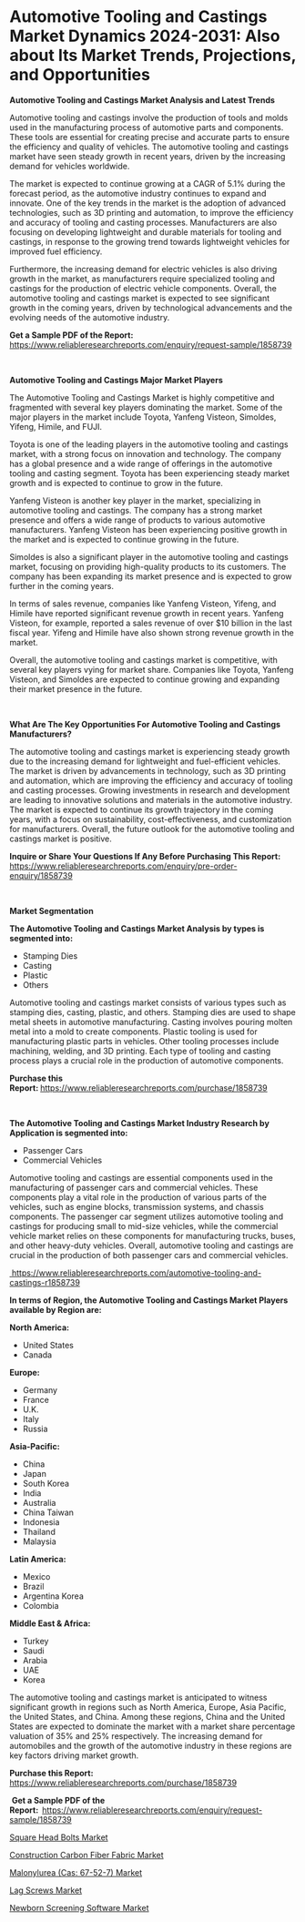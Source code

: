 <p><h1>Automotive Tooling and Castings Market Dynamics 2024-2031: Also about Its Market Trends, Projections, and Opportunities</h1></p><p><strong>Automotive Tooling and Castings Market Analysis and Latest Trends</strong></p>
<p><p>Automotive tooling and castings involve the production of tools and molds used in the manufacturing process of automotive parts and components. These tools are essential for creating precise and accurate parts to ensure the efficiency and quality of vehicles. The automotive tooling and castings market have seen steady growth in recent years, driven by the increasing demand for vehicles worldwide. </p><p>The market is expected to continue growing at a CAGR of 5.1% during the forecast period, as the automotive industry continues to expand and innovate. One of the key trends in the market is the adoption of advanced technologies, such as 3D printing and automation, to improve the efficiency and accuracy of tooling and casting processes. Manufacturers are also focusing on developing lightweight and durable materials for tooling and castings, in response to the growing trend towards lightweight vehicles for improved fuel efficiency.</p><p>Furthermore, the increasing demand for electric vehicles is also driving growth in the market, as manufacturers require specialized tooling and castings for the production of electric vehicle components. Overall, the automotive tooling and castings market is expected to see significant growth in the coming years, driven by technological advancements and the evolving needs of the automotive industry.</p></p>
<p><strong>Get a Sample PDF of the Report:&nbsp;</strong> <a href="https://www.reliableresearchreports.com/enquiry/request-sample/1858739">https://www.reliableresearchreports.com/enquiry/request-sample/1858739</a></p>
<p>&nbsp;</p>
<p><strong>Automotive Tooling and Castings Major Market Players</strong></p>
<p><p>The Automotive Tooling and Castings Market is highly competitive and fragmented with several key players dominating the market. Some of the major players in the market include Toyota, Yanfeng Visteon, Simoldes, Yifeng, Himile, and FUJI.</p><p>Toyota is one of the leading players in the automotive tooling and castings market, with a strong focus on innovation and technology. The company has a global presence and a wide range of offerings in the automotive tooling and casting segment. Toyota has been experiencing steady market growth and is expected to continue to grow in the future.</p><p>Yanfeng Visteon is another key player in the market, specializing in automotive tooling and castings. The company has a strong market presence and offers a wide range of products to various automotive manufacturers. Yanfeng Visteon has been experiencing positive growth in the market and is expected to continue growing in the future.</p><p>Simoldes is also a significant player in the automotive tooling and castings market, focusing on providing high-quality products to its customers. The company has been expanding its market presence and is expected to grow further in the coming years.</p><p>In terms of sales revenue, companies like Yanfeng Visteon, Yifeng, and Himile have reported significant revenue growth in recent years. Yanfeng Visteon, for example, reported a sales revenue of over $10 billion in the last fiscal year. Yifeng and Himile have also shown strong revenue growth in the market.</p><p>Overall, the automotive tooling and castings market is competitive, with several key players vying for market share. Companies like Toyota, Yanfeng Visteon, and Simoldes are expected to continue growing and expanding their market presence in the future.</p></p>
<p>&nbsp;</p>
<p><strong>What Are The Key Opportunities For Automotive Tooling and Castings Manufacturers?</strong></p>
<p><p>The automotive tooling and castings market is experiencing steady growth due to the increasing demand for lightweight and fuel-efficient vehicles. The market is driven by advancements in technology, such as 3D printing and automation, which are improving the efficiency and accuracy of tooling and casting processes. Growing investments in research and development are leading to innovative solutions and materials in the automotive industry. The market is expected to continue its growth trajectory in the coming years, with a focus on sustainability, cost-effectiveness, and customization for manufacturers. Overall, the future outlook for the automotive tooling and castings market is positive.</p></p>
<p><strong>Inquire or Share Your Questions If Any Before Purchasing This Report:</strong> <a href="https://www.reliableresearchreports.com/enquiry/pre-order-enquiry/1858739">https://www.reliableresearchreports.com/enquiry/pre-order-enquiry/1858739</a></p>
<p>&nbsp;</p>
<p><strong>Market Segmentation</strong></p>
<p><strong>The Automotive Tooling and Castings Market Analysis by types is segmented into:</strong></p>
<p><ul><li>Stamping Dies</li><li>Casting</li><li>Plastic</li><li>Others</li></ul></p>
<p><p>Automotive tooling and castings market consists of various types such as stamping dies, casting, plastic, and others. Stamping dies are used to shape metal sheets in automotive manufacturing. Casting involves pouring molten metal into a mold to create components. Plastic tooling is used for manufacturing plastic parts in vehicles. Other tooling processes include machining, welding, and 3D printing. Each type of tooling and casting process plays a crucial role in the production of automotive components.</p></p>
<p><strong>Purchase this Report:&nbsp;</strong><a href="https://www.reliableresearchreports.com/purchase/1858739">https://www.reliableresearchreports.com/purchase/1858739</a></p>
<p>&nbsp;</p>
<p><strong>The Automotive Tooling and Castings Market Industry Research by Application is segmented into:</strong></p>
<p><ul><li>Passenger Cars</li><li>Commercial Vehicles</li></ul></p>
<p><p>Automotive tooling and castings are essential components used in the manufacturing of passenger cars and commercial vehicles. These components play a vital role in the production of various parts of the vehicles, such as engine blocks, transmission systems, and chassis components. The passenger car segment utilizes automotive tooling and castings for producing small to mid-size vehicles, while the commercial vehicle market relies on these components for manufacturing trucks, buses, and other heavy-duty vehicles. Overall, automotive tooling and castings are crucial in the production of both passenger cars and commercial vehicles.</p></p>
<p><a href="https://www.reliableresearchreports.com/automotive-tooling-and-castings-r1858739">&nbsp;https://www.reliableresearchreports.com/automotive-tooling-and-castings-r1858739</a></p>
<p><strong>In terms of Region, the Automotive Tooling and Castings Market Players available by Region are:</strong></p>
<p>
    <p> <strong> North America: </strong>
        <ul>
            <li>United States</li>
            <li>Canada</li>
        </ul>
        </p> 
    <p> <strong> Europe: </strong>
        <ul>
            <li>Germany</li>
            <li>France</li>
            <li>U.K.</li>
            <li>Italy</li>
            <li>Russia</li>
        </ul>
        </p> 
    <p> <strong> Asia-Pacific: </strong>
        <ul>
            <li>China</li>
            <li>Japan</li>
            <li>South Korea</li>
            <li>India</li>
            <li>Australia</li>
            <li>China Taiwan</li>
            <li>Indonesia</li>
            <li>Thailand</li>
            <li>Malaysia</li>
        </ul>
        </p> 
    <p> <strong> Latin America: </strong>
        <ul>
            <li>Mexico</li>
            <li>Brazil</li>
            <li>Argentina Korea</li>
            <li>Colombia</li>
        </ul>
        </p> 
    <p> <strong> Middle East & Africa: </strong>
        <ul>
            <li>Turkey</li>
            <li>Saudi</li>
            <li>Arabia</li>
            <li>UAE</li>
            <li>Korea</li>
        </ul>
    </p>
    </p>
<p><p>The automotive tooling and castings market is anticipated to witness significant growth in regions such as North America, Europe, Asia Pacific, the United States, and China. Among these regions, China and the United States are expected to dominate the market with a market share percentage valuation of 35% and 25% respectively. The increasing demand for automobiles and the growth of the automotive industry in these regions are key factors driving market growth.</p></p>
<p><strong>Purchase this Report: </strong><a href="https://www.reliableresearchreports.com/purchase/1858739">https://www.reliableresearchreports.com/purchase/1858739</a></p>
<p>&nbsp;<strong>Get a Sample PDF of the Report:&nbsp;&nbsp;</strong><a href="https://www.reliableresearchreports.com/enquiry/request-sample/1858739">https://www.reliableresearchreports.com/enquiry/request-sample/1858739</a></p>
<p><strong></strong></p>
<p><p><a href="https://github.com/eliasMan59/Market-Research-Report-List-1/blob/main/square-head-bolts-market.md">Square Head Bolts Market</a></p><p><a href="https://medium.com/@rebecca.smith5467/construction-carbon-fiber-fabric-market-size-is-growing-at-cagr-of-13-3-d19b70fcaa58">Construction Carbon Fiber Fabric Market</a></p><p><a href="https://medium.com/@richard.james09789/malonylurea-cas-67-52-7-market-industry-trends-and-forecast-for-period-from-2024-to-2031-eb65ddf3410c">Malonylurea (Cas: 67-52-7) Market</a></p><p><a href="https://github.com/MaryamSipes/Market-Research-Report-List-1/blob/main/lag-screws-market.md">Lag Screws Market</a></p><p><a href="https://issuu.com/reportprime-2/docs/newborn-screening-software-market-size-2030.pptx">Newborn Screening Software Market</a></p></p>